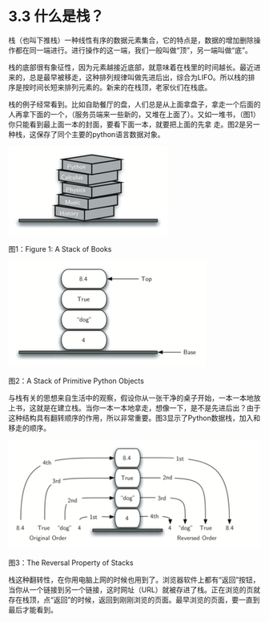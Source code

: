 # 3.3 什么是栈？

栈（也叫下推栈）一种线性有序的数据元素集合，它的特点是，数据的增加删除操作都在同一端进行。进行操作的这一端，我们一般叫做“顶”，另一端叫做“底”。

栈的底部很有象征性，因为元素越接近底部，就意味着在栈里的时间越长。最近进来的，总是最早被移走，这种排列规律叫做先进后出，综合为LIFO。所以栈的排序是按时间长短来排列元素的。新来的在栈顶，老家伙们在栈底。

栈的例子经常看到。比如自助餐厅的盘，人们总是从上面拿盘子，拿走一个后面的人再拿下面的一个，（服务员端来一些新的，又堆在上面了）。又如一堆书，（图1）你只能看到最上面一本的封面，要看下面一本，就要把上面的先拿 走。图2是另一种栈，这保存了同个主要的python语言数据对象。



![](Figures/bookstack2.png)

图1：Figure 1: A Stack of Books

![](Figures/primitive.png)

图2：A Stack of Primitive Python Objects

与栈有关的思想来自生活中的观察，假设你从一张干净的桌子开始，一本一本地放上书，这就是在建立栈。当你一本一本地拿走，想像一下，是不是先进后出？由于这种结构具有翻转顺序的作用，所以非常重要。图3显示了Python数据栈，加入和移走的顺序。

![](Figures/simplereversal.png)

图3：The Reversal Property of Stacks

栈这种翻转性，在你用电脑上网的时候也用到了。浏览器软件上都有“返回”按钮，当你从一个链接到另一个链接，这时网址（URL）就被存进了栈。正在浏览的页就存在栈顶，点“返回”的时候，返回到刚刚浏览的页面。最早浏览的页面，要一直到最后才能看到。

